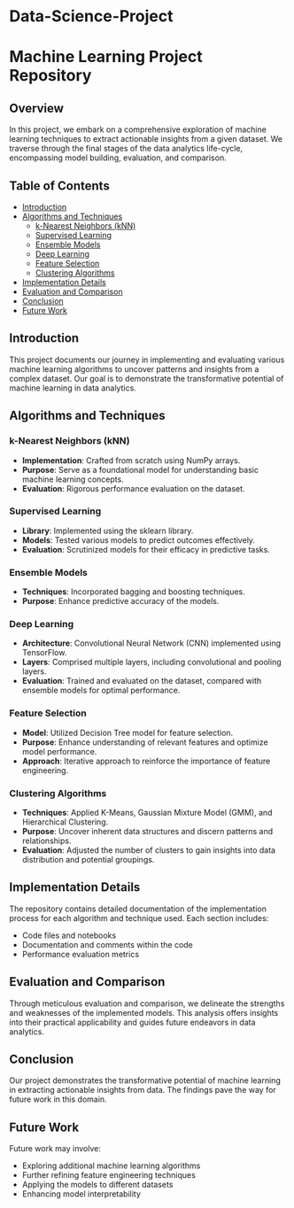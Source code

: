 # Data-Science-Project

# Machine Learning Project Repository

## Overview

In this project, we embark on a comprehensive exploration of machine learning techniques to extract actionable insights from a given dataset. We traverse through the final stages of the data analytics life-cycle, encompassing model building, evaluation, and comparison.

## Table of Contents

- [Introduction](#introduction)
- [Algorithms and Techniques](#algorithms-and-techniques)
  - [k-Nearest Neighbors (kNN)](#k-nearest-neighbors-knn)
  - [Supervised Learning](#supervised-learning)
  - [Ensemble Models](#ensemble-models)
  - [Deep Learning](#deep-learning)
  - [Feature Selection](#feature-selection)
  - [Clustering Algorithms](#clustering-algorithms)
- [Implementation Details](#implementation-details)
- [Evaluation and Comparison](#evaluation-and-comparison)
- [Conclusion](#conclusion)
- [Future Work](#future-work)

## Introduction

This project documents our journey in implementing and evaluating various machine learning algorithms to uncover patterns and insights from a complex dataset. Our goal is to demonstrate the transformative potential of machine learning in data analytics.

## Algorithms and Techniques

### k-Nearest Neighbors (kNN)

- **Implementation**: Crafted from scratch using NumPy arrays.
- **Purpose**: Serve as a foundational model for understanding basic machine learning concepts.
- **Evaluation**: Rigorous performance evaluation on the dataset.

### Supervised Learning

- **Library**: Implemented using the sklearn library.
- **Models**: Tested various models to predict outcomes effectively.
- **Evaluation**: Scrutinized models for their efficacy in predictive tasks.

### Ensemble Models

- **Techniques**: Incorporated bagging and boosting techniques.
- **Purpose**: Enhance predictive accuracy of the models.

### Deep Learning

- **Architecture**: Convolutional Neural Network (CNN) implemented using TensorFlow.
- **Layers**: Comprised multiple layers, including convolutional and pooling layers.
- **Evaluation**: Trained and evaluated on the dataset, compared with ensemble models for optimal performance.

### Feature Selection

- **Model**: Utilized Decision Tree model for feature selection.
- **Purpose**: Enhance understanding of relevant features and optimize model performance.
- **Approach**: Iterative approach to reinforce the importance of feature engineering.

### Clustering Algorithms

- **Techniques**: Applied K-Means, Gaussian Mixture Model (GMM), and Hierarchical Clustering.
- **Purpose**: Uncover inherent data structures and discern patterns and relationships.
- **Evaluation**: Adjusted the number of clusters to gain insights into data distribution and potential groupings.

## Implementation Details

The repository contains detailed documentation of the implementation process for each algorithm and technique used. Each section includes:

- Code files and notebooks
- Documentation and comments within the code
- Performance evaluation metrics

## Evaluation and Comparison

Through meticulous evaluation and comparison, we delineate the strengths and weaknesses of the implemented models. This analysis offers insights into their practical applicability and guides future endeavors in data analytics.

## Conclusion

Our project demonstrates the transformative potential of machine learning in extracting actionable insights from data. The findings pave the way for future work in this domain.

## Future Work

Future work may involve:

- Exploring additional machine learning algorithms
- Further refining feature engineering techniques
- Applying the models to different datasets
- Enhancing model interpretability
